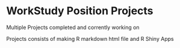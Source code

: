 # WorkStudy Position Projects
 Multiple Projects completed and corrently working on
 
 Projects consists of making R markdown html file and R Shiny Apps

